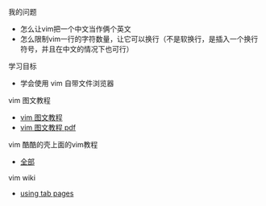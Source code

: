 我的问题
- 怎么让vim把一个中文当作俩个英文
- 怎么限制vim一行的字符数量，让它可以换行（不是软换行，是插入一个换行符号，并且在中文的情况下也可行）

学习目标
- 学会使用 vim 自带文件浏览器

vim 图文教程
- [vim 图文教程][1]
- [vim 图文教程 pdf][2]

vim 酷酷的壳上面的vim教程
- [全部][3]

vim wiki
- [using tab pages][4]

[1]: http://www.viemu.com/a_vi_vim_graphical_cheat_sheet_tutorial.html
[2]: http://www.viemu.com/a-why-vi-vim.html
[3]: http://coolshell.cn/tag/vim
[4]: http://vim.wikia.com/wiki/Using_tab_pages
